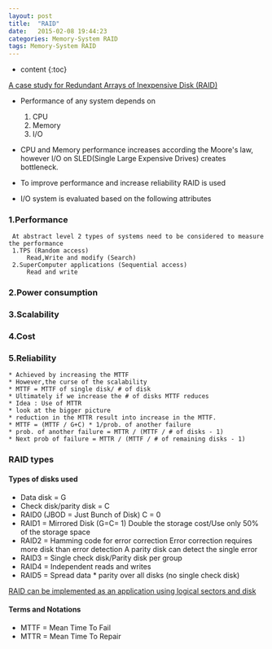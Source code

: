 ```yaml
---
layout: post
title:  "RAID"
date:   2015-02-08 19:44:23
categories: Memory-System RAID
tags: Memory-System RAID
---
```


* content
{:toc}

[A case study for Redundant Arrays of Inexpensive Disk (RAID)][link]

[link]: http://www.eecs.berkeley.edu/Pubs/TechRpts/1987/CSD-87-391.pdf

* Performance of any system depends on
  1.  CPU
  2.  Memory
  3.  I/O
* CPU and Memory performance increases according the Moore's law, however I/O on SLED(Single Large Expensive Drives) creates bottleneck.
* To improve performance and increase reliability RAID is used

* I/O system is evaluated based on the following attributes
### 1.Performance
     At abstract level 2 types of systems need to be considered to measure the performance
     1.TPS (Random access)
         Read,Write and modify (Search)
     2.SuperComputer applications (Sequential access)
         Read and write
### 2.Power consumption
### 3.Scalability
### 4.Cost
### 5.Reliability
    * Achieved by increasing the MTTF
    * However,the curse of the scalability
    * MTTF = MTTF of single disk/ # of disk
    * Ultimately if we increase the # of disks MTTF reduces
    * Idea : Use of MTTR
    * look at the bigger picture
    * reduction in the MTTR result into increase in the MTTF.
    * MTTF = (MTTF / G+C) * 1/prob. of another failure
    * prob. of another failure = MTTR / (MTTF / # of disks - 1)
    * Next prob of failure = MTTR / (MTTF / # of remaining disks - 1)

### RAID types
#### Types of disks used
*  Data disk  =  G
*  Check disk/parity disk  =  C
*  RAID0 (JBOD  =  Just Bunch of Disk) C = 0
*  RAID1  =  Mirrored Disk (G=C= 1)
   Double the storage cost/Use only 50% of the storage space
*  RAID2  =  Hamming code for error correction
   Error correction requires more disk than error detection
   A parity disk can detect the single error
*  RAID3  =  Single check disk/Parity disk per group
*  RAID4  =  Independent reads and writes
*  RAID5  =  Spread data * parity over all disks (no single check disk)

  [RAID can be implemented as an application using logical sectors and disk](https://raid.wiki.kernel.org/index.php/RAID_setup#Linear_mode)


#### Terms and Notations
* MTTF = Mean Time To Fail
* MTTR = Mean Time To Repair
